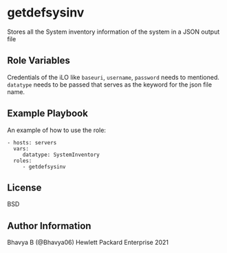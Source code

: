 getdefsysinv
=========

Stores all the System inventory information of the system in a JSON output file

Role Variables
--------------

Credentials of the iLO like `baseuri`, `username`, `password` needs to mentioned. `datatype` needs to be passed that serves as the keyword for the json file name.

Example Playbook
----------------

An example of how to use the role: 

    - hosts: servers
      vars:
         datatype: SystemInventory
      roles:
         - getdefsysinv

License
-------

BSD

Author Information
------------------

Bhavya B (@Bhavya06) Hewlett Packard Enterprise 2021 
